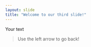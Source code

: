 ```yaml
---
layout: slide
title: "Welcome to our third slide!"
---
```

Your text
>Use the left arrow to go back!
